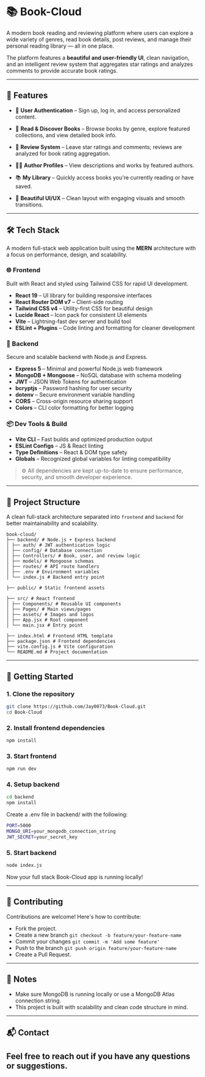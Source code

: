 # 📚 Book-Cloud

A modern book reading and reviewing platform where users can explore a wide variety of genres, read book details, post reviews, and manage their personal reading library — all in one place.

The platform features a **beautiful and user-friendly UI**, clean navigation, and an intelligent review system that aggregates star ratings and analyzes comments to provide accurate book ratings.

---

## 🌟 Features

- 🔐 **User Authentication** – Sign up, log in, and access personalized content.
  
- 📖 **Read & Discover Books** – Browse books by genre, explore featured collections, and view detailed book info.
  
- 📝 **Review System** – Leave star ratings and comments; reviews are analyzed for book rating aggregation.

- 🧑‍💼 **Author Profiles** – View descriptions and works by featured authors.
  
- 📚 **My Library** – Quickly access books you're currently reading or have saved.
  
- 🎨 **Beautiful UI/UX** – Clean layout with engaging visuals and smooth transitions.

---

## 🛠️ Tech Stack

A modern full-stack web application built using the **MERN** architecture with a focus on performance, design, and scalability.

### 🌐 Frontend
Built with React and styled using Tailwind CSS for rapid UI development.

- **React 19** – UI library for building responsive interfaces  
- **React Router DOM v7** – Client-side routing  
- **Tailwind CSS v4** – Utility-first CSS for beautiful design  
- **Lucide React** – Icon pack for consistent UI elements  
- **Vite** – Lightning-fast dev server and build tool  
- **ESLint + Plugins** – Code linting and formatting for cleaner development  

### 🔧 Backend
Secure and scalable backend with Node.js and Express.

- **Express 5** – Minimal and powerful Node.js web framework  
- **MongoDB + Mongoose** – NoSQL database with schema modeling  
- **JWT** – JSON Web Tokens for authentication  
- **bcryptjs** – Password hashing for user security  
- **dotenv** – Secure environment variable handling  
- **CORS** – Cross-origin resource sharing support  
- **Colors** – CLI color formatting for better logging  

### 📦 Dev Tools & Build
- **Vite CLI** – Fast builds and optimized production output  
- **ESLint Configs** – JS & React linting  
- **Type Definitions** – React & DOM type safety  
- **Globals** – Recognized global variables for linting compatibility  

> ⚙️ All dependencies are kept up-to-date to ensure performance, security, and smooth developer experience.


---

## 📁 Project Structure

A clean full-stack architecture separated into `frontend` and `backend` for better maintainability and scalability.

```
book-cloud/
├── backend/ # Node.js + Express backend
│ ├── auth/ # JWT authentication logic
│ ├── config/ # Database connection
│ ├── Controllers/ # Book, user, and review logic
│ ├── models/ # Mongoose schemas
│ ├── routes/ # API route handlers
│ ├── .env # Environment variables
│ └── index.js # Backend entry point

├── public/ # Static frontend assets

├── src/ # React frontend
│ ├── Components/ # Reusable UI components
│ ├── Pages/ # Main views/pages
│ ├── assets/ # Images and logos
│ ├── App.jsx # Root component
│ └── main.jsx # Entry point

├── index.html # Frontend HTML template
├── package.json # Frontend dependencies
├── vite.config.js # Vite configuration
└── README.md # Project documentation
```
---

## 🚀 Getting Started

### 1. Clone the repository
```bash
git clone https://github.com/Jay0073/Book-Cloud.git
cd Book-Cloud
```

### 2. Install frontend dependencies
```bash
npm install
```

### 3. Start frontend
```bash
npm run dev
```

### 4. Setup backend
```bash
cd backend
npm install
```
Create a .env file in backend/ with the following:
```bash
PORT=5000
MONGO_URI=your_mongodb_connection_string
JWT_SECRET=your_secret_key
```

### 5. Start backend
```bash
node index.js
```
Now your full stack Book-Cloud app is running locally!

---
## 🤝 Contributing
Contributions are welcome! Here's how to contribute:
 - Fork the project.
 - Create a new branch ```git checkout -b feature/your-feature-name```
 - Commit your changes ```git commit -m 'Add some feature'```
 - Push to the branch ```git push origin feature/your-feature-name```
 - Create a Pull Request.
   
---
## 📌 Notes
- Make sure MongoDB is running locally or use a MongoDB Atlas connection string.
- This project is built with scalability and clean code structure in mind.

---

## 📬 Contact
Feel free to reach out if you have any questions or suggestions.
---
